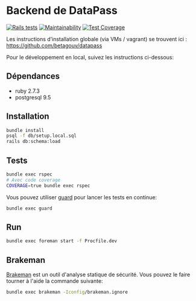 # Backend de DataPass

[![Rails tests](https://github.com/betagouv/signup-back/actions/workflows/ci.yml/badge.svg)](https://github.com/betagouv/signup-back/actions/workflows/ci.yml)
[![Maintainability](https://api.codeclimate.com/v1/badges/713ba5c1e90ee6a35937/maintainability)](https://codeclimate.com/github/betagouv/signup-back/maintainability)
[![Test Coverage](https://api.codeclimate.com/v1/badges/713ba5c1e90ee6a35937/test_coverage)](https://codeclimate.com/github/betagouv/signup-back/test_coverage)

Les instructions d’installation globale (via VMs / vagrant) se trouvent ici : https://github.com/betagouv/datapass

Pour le développement en local, suivez les instructions ci-dessous:

## Dépendances

- ruby 2.7.3
- postgresql 9.5

## Installation

```sh
bundle install
psql -f db/setup.local.sql
rails db:schema:load
```

## Tests

```sh
bundle exec rspec
# Avec code coverage
COVERAGE=true bundle exec rspec
```

Vous pouvez utiliser [guard](https://github.com/guard/guard) pour lancer les
tests en continue:

```sh
bundle exec guard
```

## Run

```sh
bundle exec foreman start -f Procfile.dev
```

## Brakeman

[Brakeman](https://github.com/presidentbeef/brakeman) est un outil d'analyse
statique de sécurité. Vous pouvez le faire tourner à l'aide la commande
suivante:

```sh
bundle exec brakeman -Iconfig/brakeman.ignore
```
